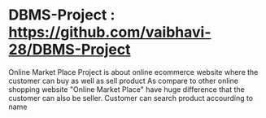 # DBMS-Project : https://github.com/vaibhavi-28/DBMS-Project
Online Market Place
Project is about online ecommerce website where the customer can buy as well as sell product
As compare to other online shopping website "Online Market Place" have huge difference that the customer can also be seller.
Customer can search product accourding to name
